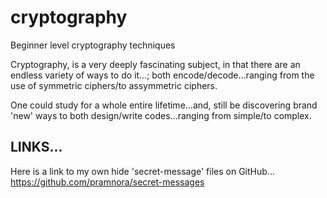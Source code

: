 # cryptography
Beginner level cryptography techniques

Cryptography, is a very deeply fascinating subject, in that there are an endless variety of ways to do it...; both encode/decode...ranging from the use of symmetric ciphers/to assymmetric ciphers.  

One could study for a whole entire lifetime...and, still be discovering brand 'new' ways to both design/write codes...ranging from simple/to complex.  

## LINKS...

Here is a link to my own hide 'secret-message' files on GitHub...  
https://github.com/pramnora/secret-messages  

